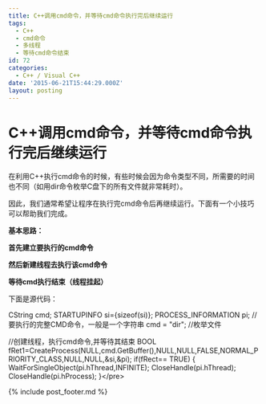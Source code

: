 ```yaml
---
title: C++调用cmd命令，并等待cmd命令执行完后继续运行
tags:
  - C++
  - cmd命令
  - 多线程
  - 等待cmd命令结束
id: 72
categories:
  - C++ / Visual C++
date: '2015-06-21T15:44:29.000Z'
layout: posting
---
```


# C++调用cmd命令，并等待cmd命令执行完后继续运行

在利用C++执行cmd命令的时候，有些时候会因为命令类型不同，所需要的时间也不同（如用dir命令枚举C盘下的所有文件就非常耗时）。

因此，我们通常希望让程序在执行完cmd命令后再继续运行。下面有一个小技巧可以帮助我们完成。

**基本思路：**

**首先建立要执行的cmd命令**

**然后新建线程去执行该cmd命令**

**等待cmd执行结束（线程挂起）**

下面是源代码：

CString cmd; STARTUPINFO si={sizeof\(si\)}; PROCESS\_INFORMATION pi; //要执行的完整CMD命令，一般是一个字符串 cmd = "dir"; //枚举文件

//创建线程，执行cmd命令,并等待其结束 BOOL fRet1=CreateProcess\(NULL,cmd.GetBuffer\(\),NULL,NULL,FALSE,NORMAL\_PRIORITY\_CLASS,NULL,NULL,&si,&pi\); if\(fRect== TRUE\) { WaitForSingleObject\(pi.hThread,INFINITE\); CloseHandle\(pi.hThread\); CloseHandle\(pi.hProcess\); }&lt;/pre&gt;  



{% include post_footer.md %}